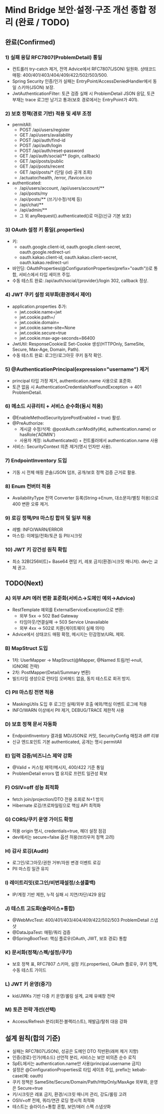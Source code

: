# Mind Bridge 보안·설정·구조 개선 종합 정리 (완료 / TODO)

## 완료(Confirmed)

### 1) 실패 응답 RFC7807(ProblemDetail) 통일
- 컨트롤러 try-catch 제거, 전역 Advice에서 RFC7807(JSON) 일원화. 상태코드 매핑: 400/401/403/404/409/422/502/503/500.
- Spring Security 인증/인가 실패는 EntryPoint/AccessDeniedHandler에서 동일 스키마(JSON) 보장.
- JwtAuthenticationFilter: 토큰 검증 실패 시 ProblemDetail JSON 응답, 토큰 부재는 trace 로그만 남기고 통과(보호 경로에서는 EntryPoint가 401).

### 2) 보호 정책(경로 기반) 적용 및 세부 조정
- permitAll:
  - POST /api/users/register
  - GET  /api/users/availability
  - POST /api/auth/find-id
  - POST /api/auth/login
  - POST /api/auth/reset-password
  - GET  /api/auth/social/** (login, callback)
  - GET  /api/posts/public
  - GET  /api/posts/recent
  - GET  /api/posts/* (단일 {id} 공개 조회)
  - /actuator/health, /error, /favicon.ico
- authenticated:
  - /api/users/account, /api/users/account/**
  - /api/posts/my
  - /api/posts/** (쓰기/수정/삭제 등)
  - /api/chat/**
  - /api/admin/**
  - 그 외 anyRequest().authenticated()로 마감(신규 기본 보호)

### 3) OAuth 설정 키 통일(.properties)
- 키:
  - oauth.google.client-id, oauth.google.client-secret, oauth.google.redirect-uri
  - oauth.kakao.client-id,  oauth.kakao.client-secret,  oauth.kakao.redirect-uri
- 바인딩: OAuthProperties(@ConfigurationProperties(prefix="oauth"))로 통합, 서비스에서 타입 세이프 주입.
- 수동 테스트 완료: /api/auth/social/{provider}/login 302, callback 정상.

### 4) JWT 쿠키 설정 외부화(환경에서 제어)
- application.properties 추가:
  - jwt.cookie.name=jwt
  - jwt.cookie.path=/
  - jwt.cookie.domain=
  - jwt.cookie.same-site=None
  - jwt.cookie.secure=true
  - jwt.cookie.max-age-seconds=86400
- JwtUtil: ResponseCookie로 Set-Cookie 생성(HTTPOnly, SameSite, Secure, Max-Age, Domain, Path).
- 수동 테스트 완료: 로그인/로그아웃 쿠키 동작 확인.

### 5) @AuthenticationPrincipal(expression="username") 제거
- principal 타입 가정 제거, authentication.name 사용으로 표준화.
- 토큰 없음 시 AuthenticationCredentialsNotFoundException → 401 ProblemDetail.

### 6) 메소드 시큐리티 + 서비스 순수화(동시 적용)
- @EnableMethodSecurity(prePostEnabled = true) 활성.
- @PreAuthorize:
  - 게시글 수정/삭제: @postAuth.canModify(#id, authentication.name) or hasRole('ADMIN')
  - 사용자 계정: isAuthenticated() + 컨트롤러에서 authentication.name 사용
- 서비스: SecurityContext 의존 제거(명시 인자만 사용).

### 7) EndpointInventory 도입
- 기동 시 전체 매핑 콘솔/JSON 덤프, 공개/보호 정책 검증 근거로 활용.

### 8) Enum 컨버터 적용
- AvailabilityType 전역 Converter 등록(String→Enum, 대소문자/별칭 허용)으로 400 변환 오류 제거.

### 9) 로깅 정책/PII 마스킹 합의 및 일부 적용
- 레벨: INFO/WARN/ERROR
- 마스킹: 이메일/전화/토큰 등 PII/시크릿

### 10) JWT 키 강건성 원칙 확립
- 최소 32B(256비트)+ Base64 랜덤 키, 레포 금지(환경/시크릿 매니저). dev는 교체 권고.


## TODO(Next)

### A) 외부 API 에러 변환 표준화(서비스→도메인 예외→Advice)
- RestTemplate 예외를 ExternalServiceException으로 변환:
  - 외부 5xx → 502 Bad Gateway
  - 타임아웃/연결실패 → 503 Service Unavailable
  - 외부 4xx → 502로 치환(게이트웨이 실패 의미)
- Advice에서 상태코드 매핑 확정, 메시지는 민감정보/URL 제외.

### B) MapStruct 도입
- 1차: UserMapper → MapStruct(@Mapper, @Named 트림/빈→null, IGNORE 전략)
- 2차: PostMapper(Detail/Summary 변환)
- 빌드타임 생성으로 런타임 오버헤드 없음, 동치 테스트로 회귀 방지.

### C) PII 마스킹 전면 적용
- MaskingUtils 도입 후 로그인 실패/외부 호출 예외/핵심 이벤트 로그에 적용
- INFO/WARN 이상에서 PII 제거, DEBUG/TRACE 제한적 사용

### D) 보호 정책 문서 자동화
- EndpointInventory 결과를 MD/JSON로 커밋, SecurityConfig 매칭과 diff 리뷰
- 신규 엔드포인트 기본 authenticated, 공개는 명시 permitAll

### E) 입력 검증/비즈니스 제약 강화
- @Valid + 커스텀 제약/메시지, 400/422 기준 통일
- ProblemDetail errors 맵 유지로 프런트 일관성 확보

### F) OSIV=off 성능 최적화
- fetch join/projection/DTO 전용 조회로 N+1 방지
- Hibernate 로깅/프로파일링으로 핵심 API 최적화

### G) CORS/쿠키 운영 가이드 확정
- 허용 origin 명시, credentials=true, 헤더 설정 점검
- dev에서는 secure=false 옵션 허용(브라우저 정책 고려)

### H) 감사 로깅(Audit)
- 로그인/로그아웃/권한 거부/자원 변경 이벤트 로깅
- PII 마스킹 일관 유지

### I) 레이트리밋(로그인/비번재설정/소셜콜백)
- IP/계정 기반 제한, 누적 실패 시 지연/차단/429 응답

### J) 테스트 고도화(슬라이스+통합)
- @WebMvcTest: 400/401/403/404/409/422/502/503 ProblemDetail 스냅샷
- @DataJpaTest: 매핑/쿼리 검증
- @SpringBootTest: 핵심 플로우(OAuth, JWT, 보호 경로) 통합

### K) 문서화(정책/스펙/설정/쿠키)
- 보호 정책 표, RFC7807 스키마, 설정 키(.properties), OAuth 플로우, 쿠키 정책, 수동 테스트 가이드

### L) JWT 키 운영(중기)
- kid/JWKs 기반 다중 키 운영/롤링 설계, 교체 유예창 전략

### M) 토큰 전략 개선(선택)
- Access/Refresh 분리(회전·블랙리스트), 재발급/탈취 대응 강화


## 설계 원칙(합의 기준)

- 실패는 RFC7807(JSON), 성공은 도메인 DTO 직반환(래퍼 제거 지향)
- 인증(경로)·인가(메소드) 선언적 분리, 서비스는 보안 비의존 순수 로직
- SpEL에서는 authentication.name만 사용(principal.username 금지)
- 설정은 @ConfigurationProperties로 타입 세이프 주입, prefix는 kebab-case(예: oauth)
- 쿠키 정책은 SameSite/Secure/Domain/Path/HttpOnly/MaxAge 외부화, 운영은 Secure=true
- 키/시크릿은 레포 금지, 환경/시크릿 매니저 관리, 강도/롤링 고려
- OSIV=off 전제, 쿼리/연관 로딩 명시적 최적화
- 테스트는 슬라이스+통합 혼합, 보안/에러 스펙 스냅샷화
